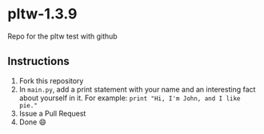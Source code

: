 # pltw-1.3.9
Repo for the pltw test with github

## Instructions
1. Fork this repository
2. In `main.py`, add a print statement with your name and an interesting fact about yourself in it. For example:
```print "Hi, I'm John, and I like pie."```
3. Issue a Pull Request
4. Done :smile:
